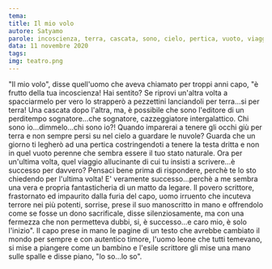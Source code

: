 ```yaml
---
tema:
title: Il mio volo
autore: Satyamo
parole: incoscienza, terra, cascata, sono, cielo, pertica, vuoto, viaggio
data: 11 novembre 2020
tags: 
img: teatro.png
---
```

"Il mio volo", disse quell'uomo che aveva chiamato per troppi anni capo, "è frutto della tua incoscienza!  Hai sentito? Se riprovi un'altra volta a spacciarmelo per vero lo strapperò a pezzettini lanciandoli per terra...si per terra! Una cascata dopo l'altra, ma, è possibile che sono l'editore di un perditempo sognatore...che sognatore, cazzeggiatore intergalattico.  Chi sono io...dimmelo...chi sono io?! Quando imparerai a tenere gli occhi giù per terra e non sempre persi su nel cielo a guardare le nuvole? Guarda che un giorno ti legherò ad una pertica costringendoti a tenere la testa dritta e non in quel vuoto perenne che sembra essere il tuo stato naturale. Ora per un'ultima volta, quel viaggio allucinante di cui tu insisti a scrivere...è successo per davvero? Pensaci bene prima di rispondere, perchè te lo sto chiedendo per l'ultima volta! E' veramente successo...perchè a me sembra una vera e propria fantasticheria di un matto da legare.  Il povero scrittore, frastornato ed impaurito dalla furia del capo, uomo irruento che incuteva terrore nei più potenti, sorrise, prese il suo manoscritto in mano e offrendolo come se fosse un dono sacrificale, disse silenziosamente, ma con una fermezza che non permetteva dubbi, si, è successo...e caro mio, è solo l'inizio".  Il capo prese in mano le pagine di un testo che avrebbe cambiato il mondo per sempre e con autentico timore, l'uomo leone che tutti temevano, si mise a piangere come un bambino e l'esile scrittore gli mise una mano sulle spalle e disse piano, "lo so...lo so".  
